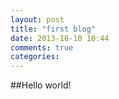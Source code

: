 ```yaml
---
layout: post
title: "first blog"
date: 2013-10-10 10:44
comments: true
categories: 
---
```

##Hello world!